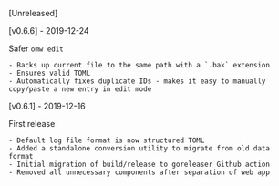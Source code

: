[Unreleased]


[v0.6.6] - 2019-12-24

Safer `omw edit`

    - Backs up current file to the same path with a `.bak` extension
    - Ensures valid TOML
    - Automatically fixes duplicate IDs - makes it easy to manually copy/paste a new entry in edit mode

[v0.6.1] - 2019-12-16

First release

    - Default log file format is now structured TOML
    - Added a standalone conversion utility to migrate from old data format
    - Initial migration of build/release to goreleaser Github action
    - Removed all unnecessary components after separation of web app
